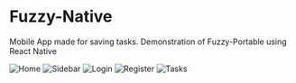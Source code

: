 # Fuzzy-Native

Mobile App made for saving tasks.
Demonstration of Fuzzy-Portable using React Native

![Home](https://i.imgur.com/nLPMVsl.png)
![Sidebar](https://i.imgur.com/Vths6SP.png)
![Login](https://i.imgur.com/RJQeF3F.png)
![Register](https://i.imgur.com/oGV5Vv9.png)
![Tasks](https://i.imgur.com/32hLOdV.png)
